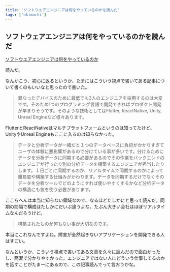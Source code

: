 ```yaml
---
title: 'ソフトウェアエンジニアは何をやっているのかを読んだ'
tags: ['okimochi']
---
```


## ソフトウェアエンジニアは何をやっているのかを読んだ

[ソフトウエアエンジニアは何をやっているのか](https://product-develop.com/af4eedde7f5e4864b9a35f770e024896)

読んだ。

なんかこう、初心に返るというか、たまにはこういう視点で書いてある記事について書くのもいいなと思ったので書いた。

> 異なったデバイスのために最低でも3人のエンジニアを採用するのは大変です。そのため1つのプログラミング言語で開発できればプロダクト開発が早まりそうです。そのような技術としてはFlutter, ReactNative, Unity, Unreal Engineなど様々あります。

FlutterとReactNativeはマルチプラットフォームというのは知ってたけど、UnityやUnreal Engineもここに入るのは知らなかった。

> データと分析データが一緒だと１つのデータベースに負荷がかかりすぎてユーザの体験に悪影響があるので分けている事が多いです。分けるためにデータを分析データに同期する必要があるのでその作業をバックエンドのエンジニアが行ったり別の分析データを構築するエンジニアが担当したりします。１日ごとに同期するのか、リアルタイムで同期するのかによって難易度や構築する仕組みがかわります。データを同期するだけでなくそのデータを分析ツールでどのようにすれば使いやすくするかなど分析データの構造にも気を使う必要があります。

ここらへんは本当に知らない領域なので、なるほどたしかにと思って読んだ。同期の間隔で構成はたしかにだいぶ違うよな。たぶん大きい会社はほぼリアルタイムなんだろうけど。

> 構築されたものが何もない事が大切なのです。

本当にこれなんですよね。障害が全然起きないアプリケーションを開発できる人はすごい。

なんというか、こういう視点で書いてある文章を久々に読んだので面白かったし、簡潔で分かりやすかった。エンジニアではない人にどういう仕事してるのかを話すことがたまーにあるので、この記事読んでって言おうかな。